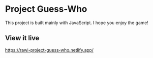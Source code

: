 # Project Guess-Who
This project is built mainly with JavaScript.
I hope you enjoy the game!

## View it live

https://rawi-project-guess-who.netlify.app/